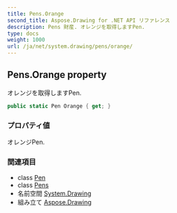 ```yaml
---
title: Pens.Orange
second_title: Aspose.Drawing for .NET API リファレンス
description: Pens 財産. オレンジを取得しますPen.
type: docs
weight: 1000
url: /ja/net/system.drawing/pens/orange/
---
```

## Pens.Orange property

オレンジを取得しますPen.

```csharp
public static Pen Orange { get; }
```

### プロパティ値

オレンジPen.

### 関連項目

* class [Pen](../../pen/)
* class [Pens](../)
* 名前空間 [System.Drawing](../../pens/)
* 組み立て [Aspose.Drawing](../../../)


